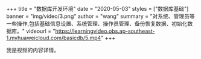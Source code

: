 +++
title = "数据库开发环境"
date = "2020-05-03"
styles = ["数据库基础"]
banner = "img/video/3.png"
author = "wang"
summary = "对系统、管理员等一些操作,包括基础信息设置、系统管理、操作员管理、备份恢复数据、初始化数据库。"
videourl = "https://learningvideo.obs.ap-southeast-1.myhuaweicloud.com/basicdb/5.mp4"
+++

我是视频的内容详情。